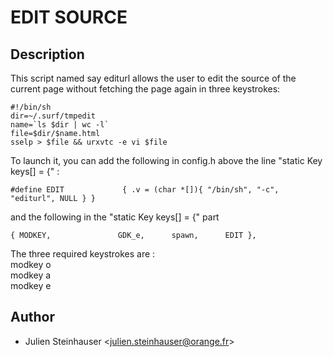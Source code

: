 EDIT SOURCE
===========

Description
-----------

This script named say editurl allows the user to edit the source of the current page without fetching the page again
in three keystrokes:

    #!/bin/sh  
    dir=~/.surf/tmpedit  
    name=`ls $dir | wc -l`  
    file=$dir/$name.html  
    sselp > $file && urxvtc -e vi $file  

To launch it, you can add the following in config.h above the line "static Key keys[] = {" :

    #define EDIT             { .v = (char *[]){ "/bin/sh", "-c", "editurl", NULL } }

and the following in the "static Key keys[] = {" part  

    { MODKEY,               GDK_e,      spawn,      EDIT },

The three required keystrokes are :  
modkey o  
modkey a  
modkey e  


Author
------

- Julien Steinhauser <[julien.steinhauser@orange.fr](mailto:julien.steinhauser@orange.fr)>
